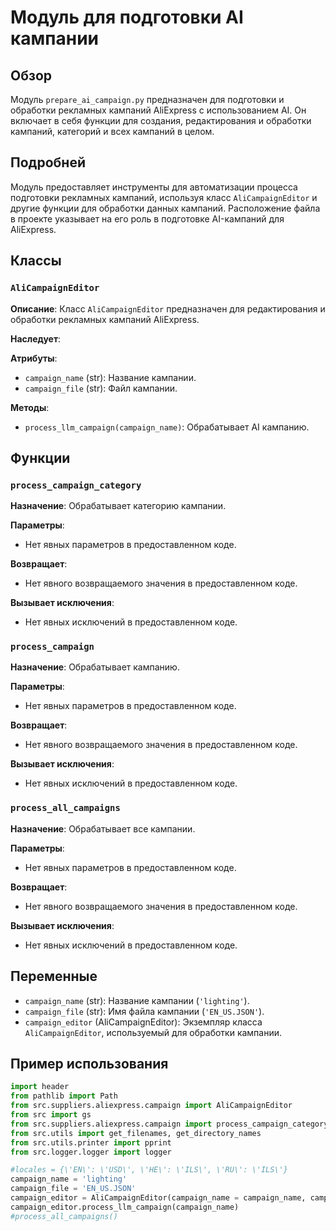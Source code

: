 # Модуль для подготовки AI кампании

## Обзор

Модуль `prepare_ai_campaign.py` предназначен для подготовки и обработки рекламных кампаний AliExpress с использованием AI. Он включает в себя функции для создания, редактирования и обработки кампаний, категорий и всех кампаний в целом.

## Подробней

Модуль предоставляет инструменты для автоматизации процесса подготовки рекламных кампаний, используя класс `AliCampaignEditor` и другие функции для обработки данных кампаний. Расположение файла в проекте указывает на его роль в подготовке AI-кампаний для AliExpress.

## Классы

### `AliCampaignEditor`

**Описание**: Класс `AliCampaignEditor` предназначен для редактирования и обработки рекламных кампаний AliExpress.

**Наследует**:

**Атрибуты**:
- `campaign_name` (str): Название кампании.
- `campaign_file` (str): Файл кампании.

**Методы**:
- `process_llm_campaign(campaign_name)`: Обрабатывает AI кампанию.

## Функции

### `process_campaign_category`

**Назначение**: Обрабатывает категорию кампании.

**Параметры**:
- Нет явных параметров в предоставленном коде.

**Возвращает**:
- Нет явного возвращаемого значения в предоставленном коде.

**Вызывает исключения**:
- Нет явных исключений в предоставленном коде.

### `process_campaign`

**Назначение**: Обрабатывает кампанию.

**Параметры**:
- Нет явных параметров в предоставленном коде.

**Возвращает**:
- Нет явного возвращаемого значения в предоставленном коде.

**Вызывает исключения**:
- Нет явных исключений в предоставленном коде.

### `process_all_campaigns`

**Назначение**: Обрабатывает все кампании.

**Параметры**:
- Нет явных параметров в предоставленном коде.

**Возвращает**:
- Нет явного возвращаемого значения в предоставленном коде.

**Вызывает исключения**:
- Нет явных исключений в предоставленном коде.

## Переменные

- `campaign_name` (str): Название кампании (`'lighting'`).
- `campaign_file` (str): Имя файла кампании (`'EN_US.JSON'`).
- `campaign_editor` (AliCampaignEditor): Экземпляр класса `AliCampaignEditor`, используемый для обработки кампании.

## Пример использования

```python
import header
from pathlib import Path
from src.suppliers.aliexpress.campaign import AliCampaignEditor
from src import gs
from src.suppliers.aliexpress.campaign import process_campaign_category, process_campaign,  process_all_campaigns
from src.utils import get_filenames, get_directory_names
from src.utils.printer import pprint
from src.logger.logger import logger

#locales = {\'EN\': \'USD\', \'HE\': \'ILS\', \'RU\': \'ILS\'}
campaign_name = 'lighting'
campaign_file = 'EN_US.JSON'
campaign_editor = AliCampaignEditor(campaign_name = campaign_name, campaign_file = campaign_file )
campaign_editor.process_llm_campaign(campaign_name)
#process_all_campaigns()
